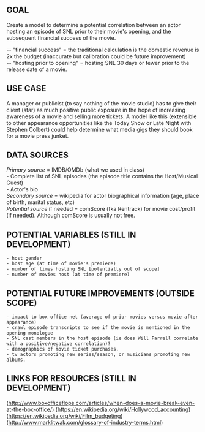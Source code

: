 ## GOAL
Create a model to determine a potential correlation between an actor hosting an episode of SNL prior to their movie's opening, and the subsequent financial success of the movie.  

-- "financial success" = the traditional calculation is the domestic revenue is 2x the budget (inaccurate but calibration could be future improvement)  
-- "hosting prior to opening" = hosting SNL 30 days or fewer prior to the release date of a movie.  

## USE CASE 
A manager or publicist (to say nothing of the movie studio) has to give their client (star) as much positive public exposure in the hope of increasing awareness of a movie and selling more tickets. A model like this (extensible to other appearance opportunities like the Today Show or Late Night with Stephen Colbert) could help determine what media gigs they should book for a movie press junket.


## DATA SOURCES
*Primary source* = IMDB/OMDb (what we used in class)  
	   - Complete list of SNL episodes (the episode title contains the Host/Musical Guest)  
	   - Actor's bio  
*Secondary source* = wikipedia for actor biographical information (age, place of birth, marital status, etc)  
*Potential source* if needed = comScore (fka Rentrack) for movie cost/profit (if needed). Although comScore is usually not free.  


## POTENTIAL VARIABLES (STILL IN DEVELOPMENT)  
	- host gender  
	- host age (at time of movie's premiere)  
	- number of times hosting SNL [potentially out of scope]  
	- number of movies host (at time of premiere)  

	
## POTENTIAL FUTURE IMPROVEMENTS (OUTSIDE SCOPE)
	- impact to box office net (average of prior movies versus movie after appearance)
	- crawl episode transcripts to see if the movie is mentioned in the opening monologue
	- SNL cast members in the host episode (ie does Will Farrell correlate with a positive/negative correlation)?
	- demographics of movie ticket purchases.
	- tv actors promoting new series/season, or musicians promoting new albums.



## LINKS FOR RESOURCES (STILL IN DEVELOPMENT)
(http://www.boxofficeflops.com/articles/when-does-a-movie-break-even-at-the-box-office/)
(https://en.wikipedia.org/wiki/Hollywood_accounting)
(https://en.wikipedia.org/wiki/Film_budgeting)
(http://www.marklitwak.com/glossary-of-industry-terms.html)









